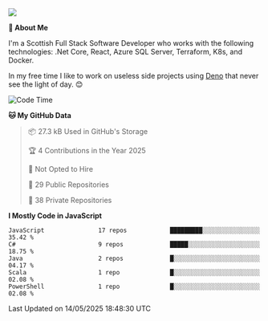 <img src="https://github.com/jasonhughes94/jasonhughes94/blob/main/header.png?raw=true">

**:tangerine: About Me**

I'm a Scottish Full Stack Software Developer who works with the following technologies: .Net Core, React, Azure SQL Server, Terraform, K8s, and Docker.

In my free time I like to work on useless side projects using [Deno](https://deno.land/) that never see the light of day. 😊

<!--START_SECTION:waka-->
![Code Time](http://img.shields.io/badge/Code%20Time-1%2C121%20hrs%2017%20mins-blue)

**🐱 My GitHub Data** 

> 📦 27.3 kB Used in GitHub's Storage 
 > 
> 🏆 4 Contributions in the Year 2025
 > 
> 🚫 Not Opted to Hire
 > 
> 📜 29 Public Repositories 
 > 
> 🔑 38 Private Repositories 
 > 
**I Mostly Code in JavaScript** 

```text
JavaScript               17 repos            █████████░░░░░░░░░░░░░░░░   35.42 % 
C#                       9 repos             █████░░░░░░░░░░░░░░░░░░░░   18.75 % 
Java                     2 repos             █░░░░░░░░░░░░░░░░░░░░░░░░   04.17 % 
Scala                    1 repo              █░░░░░░░░░░░░░░░░░░░░░░░░   02.08 % 
PowerShell               1 repo              █░░░░░░░░░░░░░░░░░░░░░░░░   02.08 % 
```




 Last Updated on 14/05/2025 18:48:30 UTC
<!--END_SECTION:waka-->
